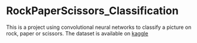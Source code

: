 # RockPaperScissors_Classification

This is a project using convolutional neural networks to classify a picture on rock, paper or scissors.
The dataset is available on [kaggle](https://www.kaggle.com/datasets/drgfreeman/rockpaperscissors)
